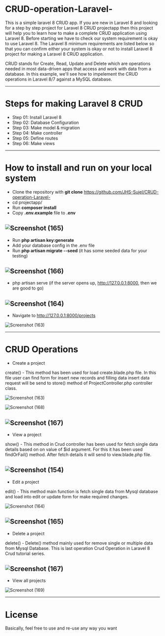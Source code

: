 # CRUD-operation-Laravel-

This is a simple laravel 8 CRUD app.
If you are new in Laravel 8 and looking for a step by step project for Laravel 8 CRUD projectapp 
then this project will help you to learn how to make a complete CRUD application using Laravel 8. 
Before starting we have to check our system requirement is okay to use Laravel 8. 
The Laravel 8 minimum requirements are listed below so that you can confirm 
either your system is okay or not to install Laravel 8 project for making a Laravel 8 CRUD application.

CRUD stands for Create, Read, Update and Delete which are operations needed in most data-driven apps that access and work with data from a database. 
In this example, we'll see how to impelement the CRUD operations in Laravel 8/7 against a MySQL database.


---


# Steps for making Laravel 8 CRUD

- Step 01: Install Laravel 8
- Step 02: Database Configuration
- Step 03: Make model & migration
- Step 04: Make controller
- Step 05: Define routes
- Step 06: Make views


---



# How to install and run on your local system

- Clone the repository with __git clone__ https://github.com/JHS-Sujel/CRUD-operation-Laravel-
- cd projectapp/
- Run __composer install__
- Copy __.env.example__ file to __.env__

![Screenshot (165)](https://user-images.githubusercontent.com/73945266/104888746-5bcc9500-5997-11eb-8519-77ca5e5f7cb2.png)
---

- Run __php artisan key:generate__
- Add your database config in the .env file
- Run __php artisan migrate --seed__ (it has some seeded data for your testing)

![Screenshot (166)](https://user-images.githubusercontent.com/73945266/104888884-933b4180-5997-11eb-849d-308ad4d23de2.png)
---

- php artisan serve (if the server opens up, http://127.0.0.1:8000,  then we are good to go)

![Screenshot (164)](https://user-images.githubusercontent.com/73945266/104888559-19a35380-5997-11eb-813b-a60512b9ccf5.png)
---

- Navigate to http://127.0.0.1:8000/projects

![Screenshot (163)](https://user-images.githubusercontent.com/73945266/104888312-c3ceab80-5996-11eb-9de7-4a81efe21dce.png)



---


# CRUD Operations

- Create a project

create() - This method has been used for load create.blade.php file. In this file user can find form for insert new records and 
filling data insert data request will be send to store() method of ProjectController.php controller class.

![Screenshot (163)](https://user-images.githubusercontent.com/73945266/104889413-663b5e80-5998-11eb-918f-889dde0c6d19.png)

![Screenshot (168)](https://user-images.githubusercontent.com/73945266/104889693-c6320500-5998-11eb-8148-cd9ba5df42dc.png)

![Screenshot (167)](https://user-images.githubusercontent.com/73945266/104889821-eb267800-5998-11eb-9ee9-ad53dddf7e2e.png)
---

- View a project

show() - This method in Crud controller has been used for fetch single data details based on on value of $id argument. 
For this it has been used findOrFail() method. After fetch details it will send to view.blade.php file.

![Screenshot (154)](https://user-images.githubusercontent.com/73945266/104890388-b36c0000-5999-11eb-8df8-45e9449ea245.png)
---

- Edit a project

edit() - This method main function is fetch single data from Mysql database and load into edit or update form for make required changes.

![Screenshot (164)](https://user-images.githubusercontent.com/73945266/104890141-57a17700-5999-11eb-8a37-5a4df7b997f2.png)

![Screenshot (165)](https://user-images.githubusercontent.com/73945266/104890224-7a339000-5999-11eb-949d-e197f72b5bd6.png)
---

- Delete a project

delete() - Delete() method mainly used for remove single or multiple data from Mysql Database. This is last operation Crud Operation in Laravel 8 Crud tutorial series.

![Screenshot (167)](https://user-images.githubusercontent.com/73945266/104889015-c1208600-5997-11eb-85b2-c9582b2bed60.png)
---

- View all projects

![Screenshot (169)](https://user-images.githubusercontent.com/73945266/104890649-0e055c00-599a-11eb-8a4c-9c213d6413bf.png)


---


# License

Basically, feel free to use and re-use any way you want


